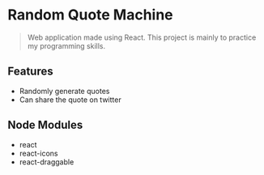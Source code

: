 # Random Quote Machine
> Web application made using React. This project is mainly to practice my programming skills.

## Features
- Randomly generate quotes
- Can share the quote on twitter

## Node Modules
- react
- react-icons
- react-draggable
